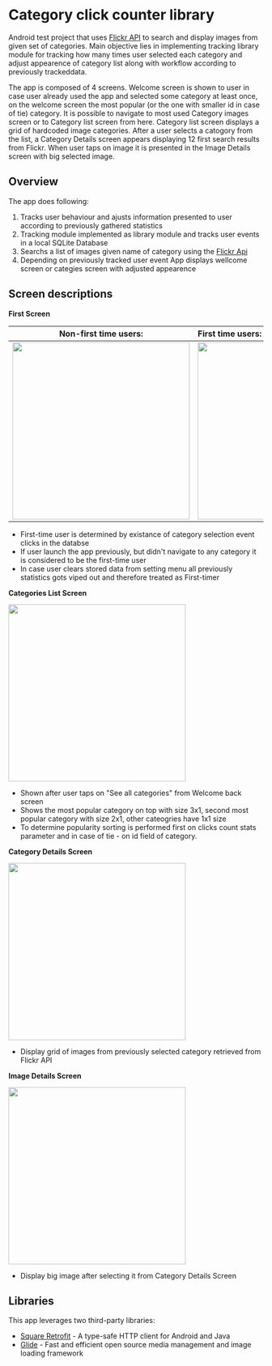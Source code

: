 # Category click counter library

Android test project that uses [Flickr API](https://www.flickr.com/services/api/) to search and display images from given set of categories. Main objective lies in implementing tracking library module for tracking how many times user selected each category and adjust appearence of category list along with workflow according to previously trackeddata.

The app is composed of 4 screens. Welcome screen is shown to user in case user already used the app and selected some category at least once, on the welcome screen the most popular (or the one with smaller id in case of tie) category. It is possible to navigate to most used Category images screen or to Category list screen from here. Category list screen displays a grid of hardcoded image categories. After a user selects a catogory from the list, a Category Details screen appears displaying 12 first search results from Flickr. When user taps on image it is presented in the Image Details screen with big selected image.

## Overview

The app does following:

1. Tracks user behaviour and ajusts information presented to user according to previously gathered statistics
2. Tracking module implemented as library module and tracks user events in a local SQLite Database
3. Searchs a list of images given name of category using the [Flickr Api](https://www.flickr.com/services/api/)
4. Depending on previously tracked user event App displays wellcome screen or categies screen with adjusted appearence

## Screen descriptions

**First Screen**

|Non-first time users:                           | First time users:                             |
|:----------------------------------------------:|:----------------------------------------------|
|<img src="https://goo.gl/1b9YFn" height="350">  |<img src="https://goo.gl/xGctrt" height="350"> |

* First-time user is determined by existance of category selection event clicks in the databse
* If user launch the app previously, but didn't navigate to any category it is considered to be the first-time user
* In case user clears stored data from setting menu all previously statistics gots viped out and therefore treated as First-timer

**Categories List Screen**

<img src="https://goo.gl/B455ek" height="350">

* Shown after user taps on "See all categories" from Welcome back screen
* Shows the most popular category on top with size 3x1, second most popular category with size 2x1, other cateogries have  1x1 size
* To determine popularity sorting is performed first on clicks count stats parameter and in case of tie - on id field of category.

**Category Details Screen**

<img src="https://s17.postimg.org/tktwyghwv/Screenshot_1480275269.png" height="350">

* Display grid of images from previously selected category retrieved from Flickr API

**Image Details Screen**

<img src="https://s13.postimg.org/nejk49blj/Screenshot_1480275406.png" height="350">

* Display big image after selecting it from Category Details Screen

## Libraries

This app leverages two third-party libraries:

 * [Square Retrofit](https://square.github.io/retrofit/) - A type-safe HTTP client for Android and Java
 * [Glide](https://github.com/bumptech/glide) - Fast and efficient open source media management and image loading framework
